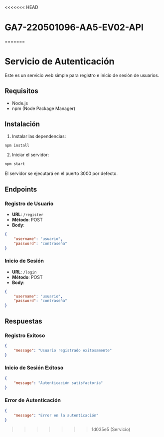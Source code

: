 <<<<<<< HEAD
# GA7-220501096-AA5-EV02-API
=======
# Servicio de Autenticación

Este es un servicio web simple para registro e inicio de sesión de usuarios.

## Requisitos

- Node.js
- npm (Node Package Manager)

## Instalación

1. Instalar las dependencias:
```bash
npm install
```

2. Iniciar el servidor:
```bash
npm start
```

El servidor se ejecutará en el puerto 3000 por defecto.

## Endpoints

### Registro de Usuario
- **URL**: `/register`
- **Método**: POST
- **Body**:
```json
{
    "username": "usuario",
    "password": "contraseña"
}
```

### Inicio de Sesión
- **URL**: `/login`
- **Método**: POST
- **Body**:
```json
{
    "username": "usuario",
    "password": "contraseña"
}
```

## Respuestas

### Registro Exitoso
```json
{
    "message": "Usuario registrado exitosamente"
}
```

### Inicio de Sesión Exitoso
```json
{
    "message": "Autenticación satisfactoria"
}
```

### Error de Autenticación
```json
{
    "message": "Error en la autenticación"
}
``` 
>>>>>>> 1d035e5 (Servicio)
